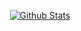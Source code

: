 <!---
- 👋 Hi, I’m @01zulfi
- 👀 I’m interested in ...
- 🌱 I’m currently learning ...
- 💞️ I’m looking to collaborate on ...
- 📫 How to reach me ...
--->
<!---
01zulfi/01zulfi is a ✨ special ✨ repository because its `README.md` (this file) appears on your GitHub profile.
You can click the Preview link to take a look at your changes.
--->

<!-- <div align="center">

![HTML](https://img.shields.io/badge/HTML5-E34F26?style=for-the-badge&logo=html5&logoColor=white)
![CSS](https://img.shields.io/badge/CSS3-1572B6?style=for-the-badge&logo=css3&logoColor=white)
![JavaScript](https://img.shields.io/badge/JavaScript-323330?style=for-the-badge&logo=javascript&logoColor=F7DF1E)
![React](https://img.shields.io/badge/React-20232A?style=for-the-badge&logo=react&logoColor=61DAFB)
![TypeScript](https://img.shields.io/badge/TypeScript-007ACC?style=for-the-badge&logo=typescript&logoColor=white)
![Jest](https://img.shields.io/badge/Jest-C21325?style=for-the-badge&logo=jest&logoColor=white)
![Webpack](https://img.shields.io/badge/Webpack-8DD6F9?style=for-the-badge&logo=Webpack&logoColor=black)
![Git](https://img.shields.io/badge/GIT-E44C30?style=for-the-badge&logo=git&logoColor=white)
![Firebase](https://img.shields.io/badge/firebase-ffca28?style=for-the-badge&logo=firebase&logoColor=black)
  
</div>  -->
  
<div align="center">  
  
[![Github Stats](https://github-readme-stats.vercel.app/api?username=01zulfi&show_icons=true&theme=nord&hide_border=true&custom_title=Stats&layout=compact&count_private=true)](https://www.github.com/01zulfi)
  
</div>
  
<!---  
<div align="center">

[![Activity Graph](https://activity-graph.herokuapp.com/graph?username=01zulfi&custom_title=Activity%20Graph%20&hide_border=true&theme=nord)](https://www.github.com/01zulfi)

</div>
--->
